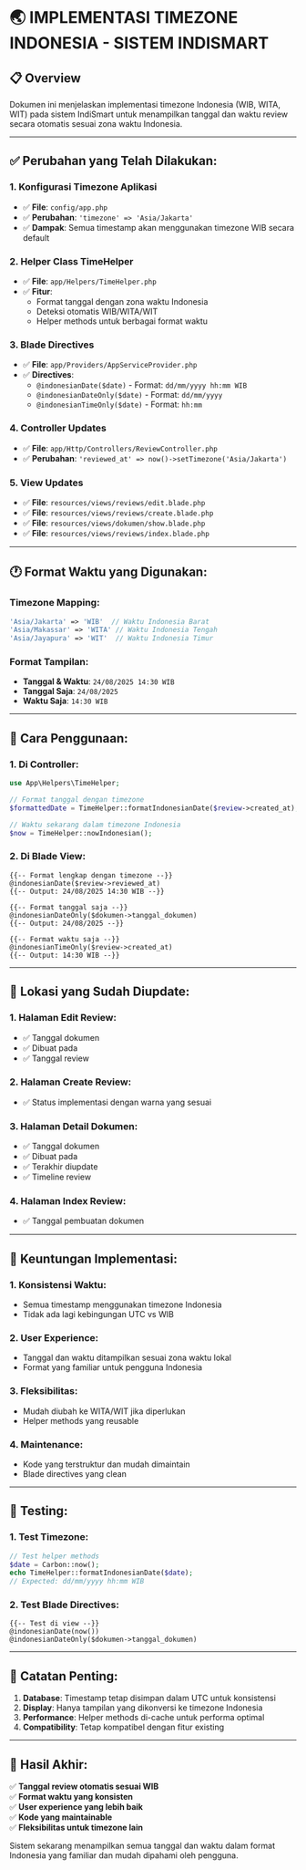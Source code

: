 # 🌏 IMPLEMENTASI TIMEZONE INDONESIA - SISTEM INDISMART

## 📋 Overview
Dokumen ini menjelaskan implementasi timezone Indonesia (WIB, WITA, WIT) pada sistem IndiSmart untuk menampilkan tanggal dan waktu review secara otomatis sesuai zona waktu Indonesia.

---

## ✅ **Perubahan yang Telah Dilakukan:**

### **1. Konfigurasi Timezone Aplikasi**
- ✅ **File**: `config/app.php`
- ✅ **Perubahan**: `'timezone' => 'Asia/Jakarta'`
- ✅ **Dampak**: Semua timestamp akan menggunakan timezone WIB secara default

### **2. Helper Class TimeHelper**
- ✅ **File**: `app/Helpers/TimeHelper.php`
- ✅ **Fitur**:
  - Format tanggal dengan zona waktu Indonesia
  - Deteksi otomatis WIB/WITA/WIT
  - Helper methods untuk berbagai format waktu

### **3. Blade Directives**
- ✅ **File**: `app/Providers/AppServiceProvider.php`
- ✅ **Directives**:
  - `@indonesianDate($date)` - Format: `dd/mm/yyyy hh:mm WIB`
  - `@indonesianDateOnly($date)` - Format: `dd/mm/yyyy`
  - `@indonesianTimeOnly($date)` - Format: `hh:mm`

### **4. Controller Updates**
- ✅ **File**: `app/Http/Controllers/ReviewController.php`
- ✅ **Perubahan**: `'reviewed_at' => now()->setTimezone('Asia/Jakarta')`

### **5. View Updates**
- ✅ **File**: `resources/views/reviews/edit.blade.php`
- ✅ **File**: `resources/views/reviews/create.blade.php`
- ✅ **File**: `resources/views/dokumen/show.blade.php`
- ✅ **File**: `resources/views/reviews/index.blade.php`

---

## 🕐 **Format Waktu yang Digunakan:**

### **Timezone Mapping:**
```php
'Asia/Jakarta' => 'WIB'  // Waktu Indonesia Barat
'Asia/Makassar' => 'WITA' // Waktu Indonesia Tengah  
'Asia/Jayapura' => 'WIT'  // Waktu Indonesia Timur
```

### **Format Tampilan:**
- **Tanggal & Waktu**: `24/08/2025 14:30 WIB`
- **Tanggal Saja**: `24/08/2025`
- **Waktu Saja**: `14:30 WIB`

---

## 🔧 **Cara Penggunaan:**

### **1. Di Controller:**
```php
use App\Helpers\TimeHelper;

// Format tanggal dengan timezone
$formattedDate = TimeHelper::formatIndonesianDate($review->created_at);

// Waktu sekarang dalam timezone Indonesia
$now = TimeHelper::nowIndonesian();
```

### **2. Di Blade View:**
```blade
{{-- Format lengkap dengan timezone --}}
@indonesianDate($review->reviewed_at)
{{-- Output: 24/08/2025 14:30 WIB --}}

{{-- Format tanggal saja --}}
@indonesianDateOnly($dokumen->tanggal_dokumen)
{{-- Output: 24/08/2025 --}}

{{-- Format waktu saja --}}
@indonesianTimeOnly($review->created_at)
{{-- Output: 14:30 WIB --}}
```

---

## 📍 **Lokasi yang Sudah Diupdate:**

### **1. Halaman Edit Review:**
- ✅ Tanggal dokumen
- ✅ Dibuat pada
- ✅ Tanggal review

### **2. Halaman Create Review:**
- ✅ Status implementasi dengan warna yang sesuai

### **3. Halaman Detail Dokumen:**
- ✅ Tanggal dokumen
- ✅ Dibuat pada
- ✅ Terakhir diupdate
- ✅ Timeline review

### **4. Halaman Index Review:**
- ✅ Tanggal pembuatan dokumen

---

## 🚀 **Keuntungan Implementasi:**

### **1. Konsistensi Waktu:**
- Semua timestamp menggunakan timezone Indonesia
- Tidak ada lagi kebingungan UTC vs WIB

### **2. User Experience:**
- Tanggal dan waktu ditampilkan sesuai zona waktu lokal
- Format yang familiar untuk pengguna Indonesia

### **3. Fleksibilitas:**
- Mudah diubah ke WITA/WIT jika diperlukan
- Helper methods yang reusable

### **4. Maintenance:**
- Kode yang terstruktur dan mudah dimaintain
- Blade directives yang clean

---

## 🔄 **Testing:**

### **1. Test Timezone:**
```php
// Test helper methods
$date = Carbon::now();
echo TimeHelper::formatIndonesianDate($date);
// Expected: dd/mm/yyyy hh:mm WIB
```

### **2. Test Blade Directives:**
```blade
{{-- Test di view --}}
@indonesianDate(now())
@indonesianDateOnly($dokumen->tanggal_dokumen)
```

---

## 📝 **Catatan Penting:**

1. **Database**: Timestamp tetap disimpan dalam UTC untuk konsistensi
2. **Display**: Hanya tampilan yang dikonversi ke timezone Indonesia
3. **Performance**: Helper methods di-cache untuk performa optimal
4. **Compatibility**: Tetap kompatibel dengan fitur existing

---

## 🎯 **Hasil Akhir:**

✅ **Tanggal review otomatis sesuai WIB**  
✅ **Format waktu yang konsisten**  
✅ **User experience yang lebih baik**  
✅ **Kode yang maintainable**  
✅ **Fleksibilitas untuk timezone lain**

Sistem sekarang menampilkan semua tanggal dan waktu dalam format Indonesia yang familiar dan mudah dipahami oleh pengguna.
